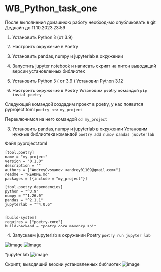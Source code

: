 # WB_Python_task_one

После выполнения домашнюю работу необходимо опубликовать в git Дедлайн до 11.10.2023 23:59 
1. Установить Python 3 (от 3.9)
2. Настроить окружение в Poetry 
3. Установить pandas,  numpy и 	jupyterlab в окружении
4. Запустить jupyter notebook и написать скрипт на питон выводящий версии установленных библиотек 

1. Установить Python 3 ( от 3.9 )
Установил Python 3.12

2. Настроить окружение в Poetry
Установим poetry командой 
``` pip instal poetry ```

Следующей командой создадим проект в poetry, у нас появится pyproject.toml
``` poetry new my_project ``` 

Переключимся на него командой 
``` cd my_project ```

3. Установить pandas,  numpy и 	jupyterlab в окружении
Установим нужные библиотеки командой
``` poetry add numpy pandas jupyterlab ```

Файл pyproject.toml
```
[tool.poetry]
name = "my-project"
version = "0.1.0"
description = ""
authors = ["AndreyOvsyanov <andrey01109@gmail.com>"]
readme = "README.md"
packages = [{include = "my_project"}]

[tool.poetry.dependencies]
python = "^3.9"
numpy = "^1.26.0"
pandas = "^2.1.1"
jupyterlab = "^4.0.6"


[build-system]
requires = ["poetry-core"]
build-backend = "poetry.core.masonry.api"
```

4. Запускаем jupyterlab в окружении Poetry
``` poetry run jupyter lab ```

![image](https://github.com/AndreyOvsyanov/WB_Python_task_one/assets/61729661/e398b109-bf2c-4308-8eaa-3f20340ec212)
![image](https://github.com/AndreyOvsyanov/WB_Python_task_one/assets/61729661/b5dd7727-8c8b-4a33-8766-dc416e280935)

*jupyter lab
![image](https://github.com/AndreyOvsyanov/WB_Python_task_one/assets/61729661/346ae053-6c85-4915-a9ba-e9b874499125)

Cкрипт, выводящий версии установленных библиотек
![image](https://github.com/AndreyOvsyanov/WB_Python_task_one/assets/61729661/8e72a818-f6ff-4a4a-93f7-c6aea859ddf2)



